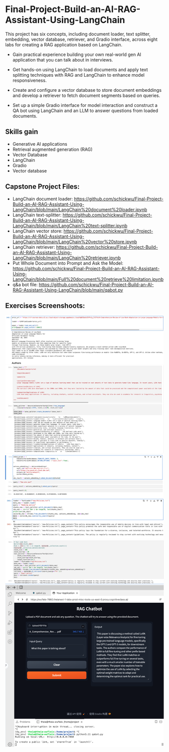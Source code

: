 # Final-Project-Build-an-AI-RAG-Assistant-Using-LangChain
This project has six concepts, including document loader, text splitter, embedding, vector database, retriever, and Gradio interface, across eight labs for creating a RAG application based on LangChain. 

- Gain practical experience building your own real-world gen AI application that you can talk about in interviews.

- Get hands-on using LangChain to load documents and apply text splitting techniques with RAG and LangChain to enhance model responsiveness.

- Create and configure a vector database to store document embeddings and develop a retriever to fetch document segments based on queries.

- Set up a simple Gradio interface for model interaction and construct a QA bot using LangChain and an LLM to answer questions from loaded documents.

## Skills gain
- Generative AI applications
- Retrieval augmented generation (RAG)
- Vector Database
- LangChain
- Gradio
- Vector database


## Capstone Project Files:
- LangChain document loader: https://github.com/schickwu/Final-Project-Build-an-AI-RAG-Assistant-Using-LangChain/blob/main/LangChain%20document%20loader.ipynb
- LangChain text-splitter: https://github.com/schickwu/Final-Project-Build-an-AI-RAG-Assistant-Using-LangChain/blob/main/LangChain%20text-splitter.ipynb
- LangChain vector store: https://github.com/schickwu/Final-Project-Build-an-AI-RAG-Assistant-Using-LangChain/blob/main/LangChain%20vector%20store.ipynb
- LangChain retriever: https://github.com/schickwu/Final-Project-Build-an-AI-RAG-Assistant-Using-LangChain/blob/main/LangChain%20retriever.ipynb
- Put Whole Document into Prompt and Ask the Model: https://github.com/schickwu/Final-Project-Build-an-AI-RAG-Assistant-Using-LangChain/blob/main/Full%20document%20retrieve%20limitation.ipynb
- q&a bot file: https://github.com/schickwu/Final-Project-Build-an-AI-RAG-Assistant-Using-LangChain/blob/main/qabot.py
## Exercises Screenshoots:
![pdf_loader](https://github.com/schickwu/Final-Project-Build-an-AI-RAG-Assistant-Using-LangChain/blob/main/screenshoots/pdf_loader.png)
![Code Splitter](https://github.com/schickwu/Final-Project-Build-an-AI-RAG-Assistant-Using-LangChain/blob/main/screenshoots/code_splitter.png)
![embedding](https://github.com/schickwu/Final-Project-Build-an-AI-RAG-Assistant-Using-LangChain/blob/main/screenshoots/embedding.png)
![vectordb](https://github.com/schickwu/Final-Project-Build-an-AI-RAG-Assistant-Using-LangChain/blob/main/screenshoots/vectordb.png)
![retriever](https://github.com/schickwu/Final-Project-Build-an-AI-RAG-Assistant-Using-LangChain/blob/main/screenshoots/retriever.png)
![QA_Bot](https://github.com/schickwu/Final-Project-Build-an-AI-RAG-Assistant-Using-LangChain/blob/main/screenshoots/QA_bot.png)
